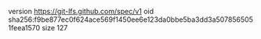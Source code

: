 version https://git-lfs.github.com/spec/v1
oid sha256:f9be877ec0f624ace569f1450ee6e123da0bbe5ba3dd3a5078565051feea1570
size 127
